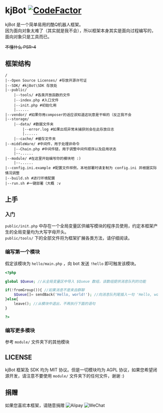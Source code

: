 # kjBot [![CodeFactor](https://www.codefactor.io/repository/github/kj415j45/kjbot/badge/master)](https://www.codefactor.io/repository/github/kj415j45/kjbot/overview/master)

kjBot 是一个简单易用的酷Q机器人框架。  
因为面向对象太难了（其实就是我不会），所以框架本身其实是面向过程编写的，面向对象只是工具而已。

~~不懂什么 PSR-4~~

## 框架结构

```
/
|--Open Source Licenses/ #存放开源许可证
|--SDK/ #kjBot\SDK 存放处
|--public/
    |--tools/ #各类开放函数的文件
    |--index.php #入口文件
    |--init.php #初始化用
    |......
|--vendor/ #如果你用composer的话应该知道这玩意是干嘛的（反正我不会
|--storage/ 
    |--data/ #数据文件夹
        |--error.log #如果出现异常未捕获则会在此存放日志
        |......
    |--cache/ #缓存文件夹
|--middleWare/ #中间件，用于处理非命令
    |--Chain.php #中间件链，用于调整中间件顺序以及启用状态
    |--......
|--module/ #在这里开始编写你的模块吧 :)
    |--......
|--config.ini.example #配置文件样例，本地部署时请复制为 config.ini 并根据实际情况调整
|--build.sh #进行环境配置
|--run.sh #一键部署（大概 :v
```

## 上手

### 入门

`public/init.php` 中存在一个全局变量区供编写模块的程序员使用，约定本框架产生的全局变量均为大写字母开头。  
`public/tools/` 下的全部文件将为框架扩展各类方法，请仔细阅读。

### 编写第一个模块

假定该模块为 `hello/main.php` ，向 bot 发送 `!hello` 即可触发该模块。
```php
<?php

global $Queue; //从全局变量区中导入 $Queue 数组，该数组提供消息队列的功能

if(!fromGroup()){ //如果消息不是来自群聊
    $Queue[]= sendBack('Hello, world!'); //向消息队列尾插入一句 'Hello, world!'，在哪收到就发到哪，此处只会在私聊中发送
}else{
    leave(); //从模块中退出，不再执行下面的语句
}

?>
```

### 编写更多模块

参考 `module/` 文件夹下的其他模块

## LICENSE

kjBot 框架及 SDK 均为 MIT 协议。但是一切模块均为 AGPL 协议，如果您希望闭源开发，请注意不要使用 `module/` 文件夹下的任何文件，谢谢 :)

## 捐赠

如果您喜欢本框架，请随意捐赠
![Alipay](https://user-images.githubusercontent.com/18349191/41342369-a703b31a-6f2e-11e8-98eb-cd39f5642ea3.jpg)
![WeChat](https://user-images.githubusercontent.com/18349191/41342554-1aeada6a-6f2f-11e8-9b51-cab50c182648.png)
